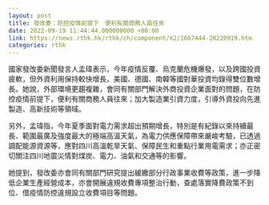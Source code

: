 ```yaml
---
layout: post
title: 發改委：防控疫情前提下　便利有關商務人員往來
date: 2022-09-19 11:44:44.000000000 +08:00
link: https://news.rthk.hk/rthk/ch/component/k2/1667444-20220919.htm
categories: rthk
---
```


國家發改委新聞發言人孟瑋表示，今年疫情反覆、烏克蘭危機爆發，以及跨國投資疲軟，但外資利用保持較快增長，美國、德國、南韓等國對華投資均錄得雙位數增長。她說，外部環境更趨複雜，會同有關部門解決外商投資企業面對的問題，在防控疫情前提下，便利有關商務人員往來；加大製造業引資力度，引導外資投向先進製造、高新技術等領域。

另外，孟瑋指，今年夏季面對電力需求超出預期增長，特別是有紀錄以來持續最長、範圍最廣及強度最大的極端高溫天氣，為電力供應保障帶來嚴峻考驗，已透過調配能源資源等，應對四川高溫乾旱天氣、保障民生和重點行業用電需求；亦正密切關注四川地震災情對煤炭、電力、油氣和交通等的影響。

她提到，發改委亦會同有關部門研究提出緩繳部分行政事業收費等政策，進一步降低企業生產經營成本，亦會開展違規收費專項整治行動，查處落實降費政策不到位、借疫情防控違規設立收費項目等問題。
